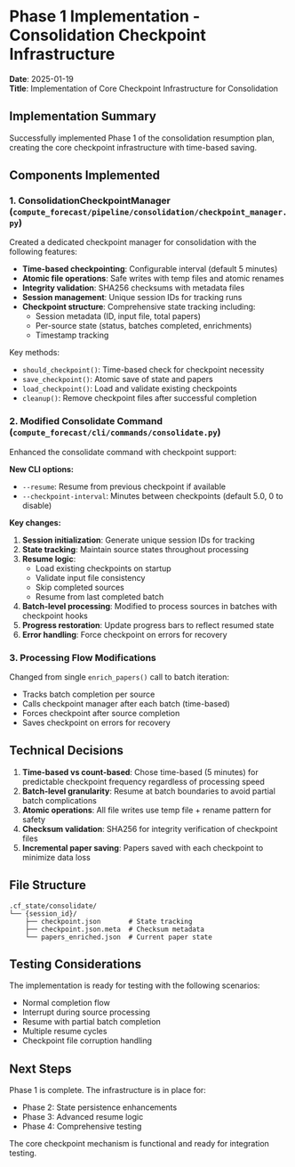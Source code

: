 # Phase 1 Implementation - Consolidation Checkpoint Infrastructure

**Date**: 2025-01-19  
**Title**: Implementation of Core Checkpoint Infrastructure for Consolidation

## Implementation Summary

Successfully implemented Phase 1 of the consolidation resumption plan, creating the core checkpoint infrastructure with time-based saving.

## Components Implemented

### 1. ConsolidationCheckpointManager (`compute_forecast/pipeline/consolidation/checkpoint_manager.py`)

Created a dedicated checkpoint manager for consolidation with the following features:

- **Time-based checkpointing**: Configurable interval (default 5 minutes)
- **Atomic file operations**: Safe writes with temp files and atomic renames
- **Integrity validation**: SHA256 checksums with metadata files
- **Session management**: Unique session IDs for tracking runs
- **Checkpoint structure**: Comprehensive state tracking including:
  - Session metadata (ID, input file, total papers)
  - Per-source state (status, batches completed, enrichments)
  - Timestamp tracking

Key methods:
- `should_checkpoint()`: Time-based check for checkpoint necessity
- `save_checkpoint()`: Atomic save of state and papers
- `load_checkpoint()`: Load and validate existing checkpoints
- `cleanup()`: Remove checkpoint files after successful completion

### 2. Modified Consolidate Command (`compute_forecast/cli/commands/consolidate.py`)

Enhanced the consolidate command with checkpoint support:

**New CLI options:**
- `--resume`: Resume from previous checkpoint if available
- `--checkpoint-interval`: Minutes between checkpoints (default 5.0, 0 to disable)

**Key changes:**
1. **Session initialization**: Generate unique session IDs for tracking
2. **State tracking**: Maintain source states throughout processing
3. **Resume logic**: 
   - Load existing checkpoints on startup
   - Validate input file consistency
   - Skip completed sources
   - Resume from last completed batch
4. **Batch-level processing**: Modified to process sources in batches with checkpoint hooks
5. **Progress restoration**: Update progress bars to reflect resumed state
6. **Error handling**: Force checkpoint on errors for recovery

### 3. Processing Flow Modifications

Changed from single `enrich_papers()` call to batch iteration:
- Tracks batch completion per source
- Calls checkpoint manager after each batch (time-based)
- Forces checkpoint after source completion
- Saves checkpoint on errors for recovery

## Technical Decisions

1. **Time-based vs count-based**: Chose time-based (5 minutes) for predictable checkpoint frequency regardless of processing speed
2. **Batch-level granularity**: Resume at batch boundaries to avoid partial batch complications
3. **Atomic operations**: All file writes use temp file + rename pattern for safety
4. **Checksum validation**: SHA256 for integrity verification of checkpoint files
5. **Incremental paper saving**: Papers saved with each checkpoint to minimize data loss

## File Structure

```
.cf_state/consolidate/
└── {session_id}/
    ├── checkpoint.json       # State tracking
    ├── checkpoint.json.meta  # Checksum metadata
    └── papers_enriched.json  # Current paper state
```

## Testing Considerations

The implementation is ready for testing with the following scenarios:
- Normal completion flow
- Interrupt during source processing  
- Resume with partial batch completion
- Multiple resume cycles
- Checkpoint file corruption handling

## Next Steps

Phase 1 is complete. The infrastructure is in place for:
- Phase 2: State persistence enhancements
- Phase 3: Advanced resume logic
- Phase 4: Comprehensive testing

The core checkpoint mechanism is functional and ready for integration testing.